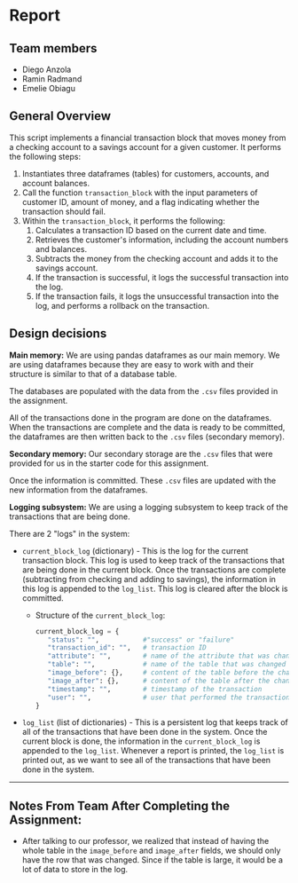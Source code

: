 <!-- From D2L:

Report: it should include your main "design decisions'', like data structures, data formats, etc. You could include screen captures of your running-code covering the two transaction blocks, showing the status/values for database tables and Logging Subsystem. -->

# Report

## Team members

- Diego Anzola
- Ramin Radmand
- Emelie Obiagu

## General Overview

This script implements a financial transaction block that moves money from a checking account to a savings account for a given customer. It performs the following steps:

1. Instantiates three dataframes (tables) for customers, accounts, and account balances.
2. Call the function `transaction_block` with the input parameters of customer ID, amount of money, and a flag indicating whether the transaction should fail.
3. Within the `transaction_block`, it performs the following:
   1. Calculates a transaction ID based on the current date and time.
   2. Retrieves the customer's information, including the account numbers and balances.
   3. Subtracts the money from the checking account and adds it to the savings account.
   4. If the transaction is successful, it logs the successful transaction into the log.
   5. If the transaction fails, it logs the unsuccessful transaction into the log, and performs a rollback on the transaction.

## Design decisions

**Main memory:** We are using pandas dataframes as our main memory. We are using dataframes because they are easy to work with and their structure is similar to that of a database table.

The databases are populated with the data from the `.csv` files provided in the assignment.

All of the transactions done in the program are done on the dataframes. When the transactions are complete and the data is ready to be committed, the dataframes are then written back to the `.csv` files (secondary memory).

**Secondary memory:** Our secondary storage are the `.csv` files that were provided for us in the starter code for this assignment.

Once the information is committed. These `.csv` files are updated with the new information from the dataframes.

**Logging subsystem:** We are using a logging subsystem to keep track of the transactions that are being done.

There are 2 "logs" in the system:

- `current_block_log` (dictionary) - This is the log for the current transaction block. This log is used to keep track of the transactions that are being done in the current block. Once the transactions are complete (subtracting from checking and adding to savings), the information in this log is appended to the `log_list`. This log is cleared after the block is committed.

  - Structure of the `current_block_log`:

    ```python
    current_block_log = {
       "status": "",           #"success" or "failure"
       "transaction_id": "",   # transaction ID
       "attribute": "",        # name of the attribute that was changed (e.g. "balance")
       "table": "",            # name of the table that was changed (e.g. "accounts")
       "image_before": {},     # content of the table before the change
       "image_after": {},      # content of the table after the change
       "timestamp": "",        # timestamp of the transaction
       "user": "",             # user that performed the transaction
    }
    ```

- `log_list` (list of dictionaries) - This is a persistent log that keeps track of all of the transactions that have been done in the system. Once the current block is done, the information in the `current_block_log` is appended to the `log_list`. Whenever a report is printed, the `log_list` is printed out, as we want to see all of the transactions that have been done in the system.

---

## Notes From Team After Completing the Assignment:

- After talking to our professor, we realized that instead of having the whole table in the `image_before` and `image_after` fields, we should only have the row that was changed. Since if the table is large, it would be a lot of data to store in the log.
